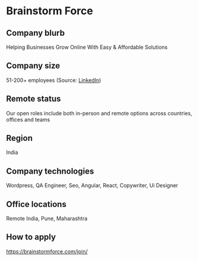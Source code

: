 # Brainstorm Force

## Company blurb

Helping Businesses Grow Online With Easy & Affordable Solutions

## Company size

51-200+ employees (Source: [LinkedIn](https://www.linkedin.com/company/brainstorm-force/))

## Remote status

Our open roles include both in-person and remote options across countries, offices and teams

## Region

India

## Company technologies

Wordpress, QA Engineer, Seo, Angular, React, Copywriter, Ui Designer

## Office locations

Remote India, Pune, Maharashtra

## How to apply

https://brainstormforce.com/join/
